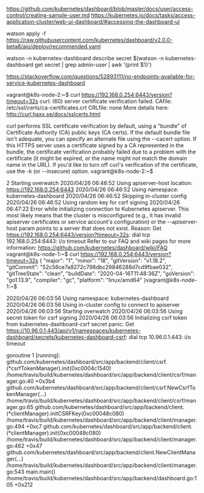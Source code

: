 https://github.com/kubernetes/dashboard/blob/master/docs/user/access-control/creating-sample-user.md
https://kubernetes.io/docs/tasks/access-application-cluster/web-ui-dashboard/#accessing-the-dashboard-ui

watson apply -f https://raw.githubusercontent.com/kubernetes/dashboard/v2.0.0-beta8/aio/deploy/recommended.yaml

watson -n kubernetes-dashboard describe secret $(watson -n kubernetes-dashboard get secret | grep admin-user | awk '{print $1}')

https://stackoverflow.com/questions/52893111/no-endpoints-available-for-service-kubernetes-dashboard


vagrant@k8s-node-2:~$ curl  https://192.168.0.254:6443/version?timeout=32s
curl: (60) server certificate verification failed. CAfile: /etc/ssl/certs/ca-certificates.crt CRLfile: none
More details here: http://curl.haxx.se/docs/sslcerts.html

curl performs SSL certificate verification by default, using a "bundle"
 of Certificate Authority (CA) public keys (CA certs). If the default
 bundle file isn't adequate, you can specify an alternate file
 using the --cacert option.
If this HTTPS server uses a certificate signed by a CA represented in
 the bundle, the certificate verification probably failed due to a
 problem with the certificate (it might be expired, or the name might
 not match the domain name in the URL).
If you'd like to turn off curl's verification of the certificate, use
 the -k (or --insecure) option.
vagrant@k8s-node-2:~$ 




2 Starting overwatch
2020/04/26 06:46:52 Using apiserver-host location: https://192.168.0.254:6443
2020/04/26 06:46:52 Using namespace: kubernetes-dashboard
2020/04/26 06:46:52 Skipping in-cluster config
2020/04/26 06:46:52 Using random key for csrf signing
2020/04/26 06:47:22 Error while initializing connection to Kubernetes apiserver. This most likely means that the cluster is misconfigured (e.g., it has invalid apiserver certificates or service account's configuration) or the --apiserver-host param points to a server that does not exist. Reason: Get https://192.168.0.254:6443/version?timeout=32s: dial tcp 192.168.0.254:6443: i/o timeout
Refer to our FAQ and wiki pages for more information: https://github.com/kubernetes/dashboard/wiki/FAQ
vagrant@k8s-node-1:~$ curl  https://192.168.0.254:6443/version?timeout=32s
{
  "major": "1",
  "minor": "18",
  "gitVersion": "v1.18.2",
  "gitCommit": "52c56ce7a8272c798dbc29846288d7cd9fbae032",
  "gitTreeState": "clean",
  "buildDate": "2020-04-16T11:48:36Z",
  "goVersion": "go1.13.9",
  "compiler": "gc",
  "platform": "linux/amd64"
}vagrant@k8s-node-1:~$ 




2020/04/26 06:03:56 Using namespace: kubernetes-dashboard
2020/04/26 06:03:56 Using in-cluster config to connect to apiserver
2020/04/26 06:03:56 Starting overwatch
2020/04/26 06:03:56 Using secret token for csrf signing
2020/04/26 06:03:56 Initializing csrf token from kubernetes-dashboard-csrf secret
panic: Get https://10.96.0.1:443/api/v1/namespaces/kubernetes-dashboard/secrets/kubernetes-dashboard-csrf: dial tcp 10.96.0.1:443: i/o timeout

goroutine 1 [running]:
github.com/kubernetes/dashboard/src/app/backend/client/csrf.(*csrfTokenManager).init(0xc0004c1540)
	/home/travis/build/kubernetes/dashboard/src/app/backend/client/csrf/manager.go:40 +0x3b4
github.com/kubernetes/dashboard/src/app/backend/client/csrf.NewCsrfTokenManager(...)
	/home/travis/build/kubernetes/dashboard/src/app/backend/client/csrf/manager.go:65
github.com/kubernetes/dashboard/src/app/backend/client.(*clientManager).initCSRFKey(0xc00048c080)
	/home/travis/build/kubernetes/dashboard/src/app/backend/client/manager.go:494 +0xc7
github.com/kubernetes/dashboard/src/app/backend/client.(*clientManager).init(0xc00048c080)
	/home/travis/build/kubernetes/dashboard/src/app/backend/client/manager.go:462 +0x47
github.com/kubernetes/dashboard/src/app/backend/client.NewClientManager(...)
	/home/travis/build/kubernetes/dashboard/src/app/backend/client/manager.go:543
main.main()
	/home/travis/build/kubernetes/dashboard/src/app/backend/dashboard.go:105 +0x212




